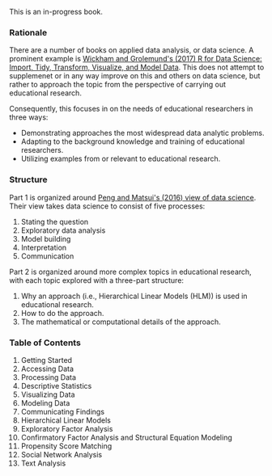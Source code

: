 This is an in-progress book. 

### Rationale

There are a number of books on applied data analysis, or data science. A prominent example is [Wickham and Grolemund's (2017) R for Data Science: Import, Tidy, Transform, Visualize, and Model Data](https://www.amazon.com/Data-Science-Transform-Visualize-Model/dp/1491910399/ref=sr_1_1?ie=UTF8&qid=1484001738&sr=8-1&keywords=r+for+data+science). This does not attempt to supplemenet or in any way improve on this and others on data science, but rather to approach the topic from the perspective of carrying out educational research. 

Consequently, this focuses in on the needs of educational researchers in three ways:

* Demonstrating approaches the most widespread data analytic problems.
* Adapting to the background knowledge and training of educational researchers.
* Utilizing examples from or relevant to educational research. 

### Structure

Part 1 is organized around [Peng and Matsui's (2016) view of data science](https://www.google.com/search?q=peng+matsui+art+of+data+science&oq=peng+matsui+art+of+data+science&aqs=chrome..69i57.3974j0j7&sourceid=chrome&ie=UTF-8). Their view takes data science to consist of five processes:

1. Stating the question
2. Exploratory data analysis
3. Model building 
4. Interpretation
5. Communication

Part 2 is organized around more complex topics in educational research, with each topic explored with a three-part structure:

1. Why an approach (i.e., Hierarchical Linear Models (HLM)) is used in educational research.
2. How to do the approach.
3. The mathematical or computational details of the approach.

### Table of Contents

1. Getting Started
2. Accessing Data
3. Processing Data
4. Descriptive Statistics
5. Visualizing Data
6. Modeling Data
7. Communicating Findings
8. Hierarchical Linear Models
9. Exploratory Factor Analysis
10. Confirmatory Factor Analysis and Structural Equation Modeling
11. Propensity Score Matching
12. Social Network Analysis
13. Text Analysis

